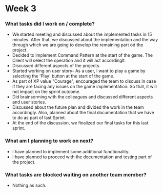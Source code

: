 # Week 3



### What tasks did I work on / complete?

* We started meeting and discussed about the implemented tasks in 15 minutes. After that, we discussed about the implementation and the way through which we are going to develop the remaining part od the project.
* Decided to implement Command Pattern at the start of the game. The Client will select the operation and it will act accordinglt.
* Discussed different aspects of the projects.
* Started working on user story- As a user, I want to play a game by selecting the 'Play' button at the start of the game.
* As part of XP value "Courage", encouraged the team to discuss in case if they are facing any issues on the game implementation. So that, it will not impact on the sprint outcome.
* Did brainsorming with the colleagues and discussed different aspects and user stories.
* Discussed about the future plan and divided the work in the team accordingly. Also, planned about the final documentation that we have to do as part of last Sprint.
* At the end of the discussion, we finalized our final tasks for this last sprint.


### What am I planning to work on next?
* I have planned to implement some additional functionality.
* I have planned to proceed with the documentation and testing part of the project.


### What tasks are blocked waiting on another team member?
* Nothing as such.
